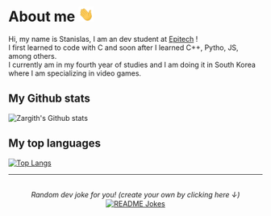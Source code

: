 # About me <img src="https://github.com/Zargith/Zargith/blob/master/Gifs/Hi.gif" width="30px">

Hi, my name is Stanislas, I am an dev student at [Epitech](https://www.epitech.eu/) !  
I first learned to code with C and soon after I learned C++, Pytho, JS, among others.  
I currently am in my fourth year of studies and I am doing it in South Korea where I am specializing in video games.
</br>

## My Github stats
![Zargith's Github stats](https://github-readme-stats.vercel.app/api?username=Zargith&include_all_commits=true&count_private=true&show_icons=true&theme=radical)

## My top languages
[![Top Langs](https://github-readme-stats.vercel.app/api/top-langs/?username=Zargith&layout=compact&theme=radical)](https://github.com/anuraghazra/github-readme-stats)

---
</br>
<div align="center">
<i> Random dev joke for you! (create your own by clicking here ↓) </i><br>
<a href="https://readme-jokes.vercel.app"><img align="center" src="https://readme-jokes.vercel.app/api?bgColor=%23073b4c&textColor=%2306d6a0&aColor=%2306d6a0&borderColor=%2306d6a0" alt="README Jokes"></a>
</div>

<!--
**Zargith/Zargith** is a ✨ _special_ ✨ repository because its `README.md` (this file) appears on your GitHub profile.

Here are some ideas to get you started:

- 🔭 I’m currently working on ...
- 🌱 I’m currently learning ...
- 👯 I’m looking to collaborate on ...
- 🤔 I’m looking for help with ...
- 💬 Ask me about ...
- 📫 How to reach me: ...
- 😄 Pronouns: ...
- ⚡ Fun fact: ...
-->
